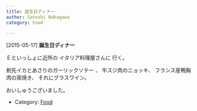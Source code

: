```yaml
---
title: 誕生日ディナー
author: Satoshi Nakagawa
category: Food

---
```


[2015-05-17] **誕生日ディナー** 

 Ｅといっしょに近所の
イタリア料理屋さんに
行く。

 剣先イカとあさりのガーリックソテー
、
牛スジ肉のニョッキ、
フランス産鴨胸肉の窯焼き、
それにグラスワイン。

 おいしゅうございました。

- Category: [Food](https://merapano.github.io/categories.html#Food)

